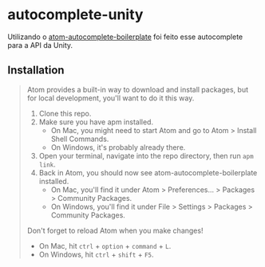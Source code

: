 # autocomplete-unity

Utilizando o [atom-autocomplete-boilerplate](https://github.com/lonekorean/atom-autocomplete-boilerplate) foi feito esse autocomplete para a API da Unity.  

## Installation

> Atom provides a built-in way to download and install packages, but for local development, you'll want to do it this way.
> 
> 1. Clone this repo.
> 2. Make sure you have apm installed.
>     - On Mac, you might need to start Atom and go to Atom &gt; Install Shell Commands.
>     - On Windows, it's probably already there.
> 3. Open your terminal, navigate into the repo directory, then run `apm link`.
> 4. Back in Atom, you should now see atom-autocomplete-boilerplate installed.
>     - On Mac, you'll find it under Atom &gt; Preferences... &gt; Packages &gt; Community Packages.
>     - On Windows, you'll find it under File &gt; Settings &gt; Packages &gt; Community Packages.
> 
> Don't forget to reload Atom when you make changes!
> - On Mac, hit `ctrl` + `option` + `command` + `L`.
> - On Windows, hit `ctrl` + `shift` + `F5`.
